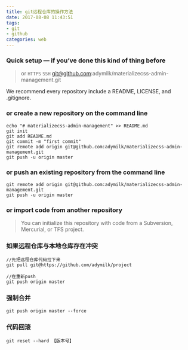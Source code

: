 ```yaml
---
title: git远程仓库的操作方法
date: 2017-08-08 11:43:51
tags:
- git
- github
categories: web
---
```


### Quick setup — if you’ve done this kind of thing before

> or `HTTPS`  `SSH` git@github.com:adymilk/materializecss-admin-management.git

We recommend every repository include a README, LICENSE, and .gitignore.


### or create a new repository on the command line
```
echo "# materializecss-admin-management" >> README.md
git init
git add README.md
git commit -m "first commit"
git remote add origin git@github.com:adymilk/materializecss-admin-management.git
git push -u origin master
```

### or push an existing repository from the command line
```
git remote add origin git@github.com:adymilk/materializecss-admin-management.git
git push -u origin master
```

### or import code from another repository

> You can initialize this repository with code from a Subversion, Mercurial, or TFS project.


### 如果远程仓库与本地仓库存在冲突
```
//先把远程仓库代码拉下来
git pull git@https://github.com/adymilk/project

//在重新push
git push origin master
```

### 强制合并
```
git push origin master --force
```

### 代码回滚
```
git reset --hard 【版本号】
```

